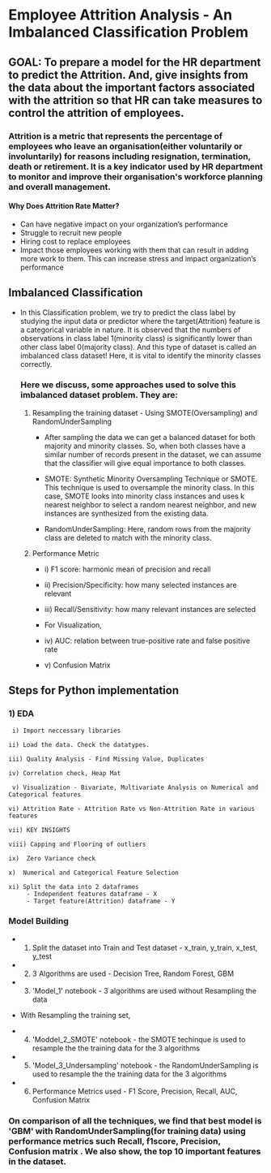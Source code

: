 # Employee Attrition Analysis - An Imbalanced Classification Problem

## GOAL: To prepare a model for the HR department to predict the Attrition. And, give insights from the data about the important factors associated with the attrition so that HR can take measures to control the attrition of employees.

### Attrition is a metric that represents the percentage of employees who leave an organisation(either voluntarily or involuntarily) for reasons including resignation, termination, death or retirement. It is a key indicator used by HR department to monitor and improve their organisation's workforce planning and overall management.

#### Why Does Attrition Rate Matter?
- Can have negative impact on your organization’s performance
- Struggle to recruit new people
- Hiring cost to replace employees
- Impact those employees working with them that can result in adding more work to them. This can increase stress and impact organization’s performance

## Imbalanced Classification
- In this Classification problem, we try to predict the class label by studying the input data or predictor where the target(Attrition) feature is a categorical variable in nature. It is observed that the numbers of observations in class label 1(minority class) is significantly lower than other class label 0(majority class). And this type of dataset is called an imbalanced class dataset! Here, it is vital to identify the minority classes correctly.

   ### Here we discuss, some approaches used to solve this imbalanced dataset problem. They are:
     1) Resampling the training dataset - Using SMOTE(Oversampling) and RandomUnderSampling
         
        - After sampling the data we can get a balanced dataset for both majority and minority classes. So, when both classes have a similar number of records present in the dataset, we can assume that the classifier will give equal importance to both classes.

        - SMOTE: Synthetic Minority Oversampling Technique or SMOTE. This technique is used to oversample the minority class. In this case, SMOTE looks into minority class instances and uses k nearest neighbor to select a random nearest neighbor, and new instances are synthesized from the existing data.
         
        - RandomUnderSampling: Here, random rows from the majority class are deleted to match with the minority class. 

     2) Performance Metric
        - i) F1 score: harmonic mean of precision and recall
        - ii) Precision/Specificity: how many selected instances are relevant
        - iii) Recall/Sensitivity: how many relevant instances are selected
        
        - For Visualization,
        - iv) AUC: relation between true-positive rate and false positive rate
        - v) Confusion Matrix
        
         
## Steps for Python implementation

### 1) EDA
   
     i) Import neccessary libraries
     
    ii) Load the data. Check the datatypes. 
  
    iii) Quality Analysis - Find Missing Value, Duplicates
 
    iv) Correlation check, Heap Mat
  
     v) Visualization - Bivariate, Multivariate Analysis on Numerical and Categorical features
   
    vi) Attrition Rate - Attrition Rate vs Non-Attrition Rate in various features
   
    vii) KEY INSIGHTS
    
    viii) Capping and Flooring of outliers
    
    ix)  Zero Variance check
    
    x)  Numerical and Categorical Feature Selection 
    
    xi) Split the data into 2 dataframes 
         - Independent features dataframe - X
         - Target feature(Attrition) dataframe - Y
         
         

### Model Building
   - 1) Split the dataset into Train and Test dataset - x_train, y_train, x_test, y_test
   - 2) 3 Algorithms are used - Decision Tree, Random Forest, GBM
   - 3) 'Model_1' notebook - 3 algorithms are used without Resampling the data
   
   -  With Resampling the training set,
   - 4) 'Moddel_2_SMOTE' notebook - the SMOTE techinque is used to resample the the training data for the 3 algorithms
   - 5) 'Model_3_Undersampling' notebook - the RandomUnderSampling is used to resample the the training data for the 3 algorithms
   
   - 6) Performance Metrics used - F1 Score, Precision, Recall, AUC, Confusion Matrix 
         
 ### On comparison of all the techniques, we find that best model is 'GBM' with RandomUnderSampling(for training data) using performance metrics such Recall, f1score, Precision, Confusion matrix . We also show, the top 10 important features in the dataset.
    
    
  
   
